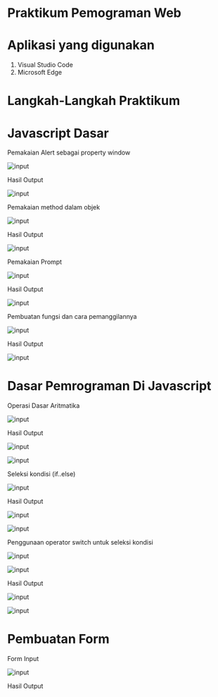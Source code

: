 # Praktikum Pemograman Web

# Aplikasi yang digunakan
1. Visual Studio Code
2. Microsoft Edge

# Langkah-Langkah Praktikum

# Javascript Dasar

Pemakaian Alert sebagai property window





![input](https://github.com/ikmalriyan21/Lab5Web/blob/6258584d0f9888a78717b3f100409425d5c4d897/gambar/codingan%20alert%20property%20window.png)

Hasil Output





![input](https://github.com/ikmalriyan21/Lab5Web/blob/ab8844cf56d44899eff1fd34a2f887951e68b27f/gambar/output%20alert%20property%20window.png)

Pemakaian method dalam objek





![input](https://github.com/ikmalriyan21/Lab5Web/blob/b0273987fbfa9da4ba9634da3a85d8290802e545/gambar/codingan%20method%20dalam%20objek.png)

Hasil Output





![input](https://github.com/ikmalriyan21/Lab5Web/blob/f65c2286b309acd1ff1c0c829912f82dd33d782f/gambar/output%20method%20dalam%20objek.png)

Pemakaian Prompt





![input](https://github.com/ikmalriyan21/Lab5Web/blob/385b40b9b8db13dd6477e0d3f2578590c5813753/gambar/codingan%20pemakaian%20prompt.png)

Hasil Output





![input](https://github.com/ikmalriyan21/Lab5Web/blob/67e8b43674926adf46853c82cffb7ca47d8c10f0/gambar/output%20pemakaian%20prompt.png)

Pembuatan fungsi dan cara pemanggilannya





![input](https://github.com/ikmalriyan21/Lab5Web/blob/3e0114a325402e29f9444ac8af2cd58fd21c4c74/gambar/codingan%20%20fungsi%20dan%20cara%20pemanggilannya.png)

Hasil Output





![input](https://github.com/ikmalriyan21/Lab5Web/blob/82622f5b8731a348489741224f1847d87034613a/gambar/output%20fungsi%20dan%20cara%20pemanggilannya.png)

# Dasar Pemrograman Di Javascript

Operasi Dasar Aritmatika





![input](https://github.com/ikmalriyan21/Lab5Web/blob/417de49db51a97e17cc553626cd57fdcef134007/gambar/codingan%20operasi%20dasar%20aritmatika.png)

Hasil Output





![input](https://github.com/ikmalriyan21/Lab5Web/blob/ef399a4ee4ffccf5df7911b9b395b8bc567aecb2/gambar/output%20operasi%20dasar%20aritmatika%201.png)





![input](https://github.com/ikmalriyan21/Lab5Web/blob/6ed0857ad3ed57155ec997be21d105f53818e9ca/gambar/output%20operasi%20dasar%20aritmatika%202.png)

Seleksi kondisi (if..else)





![input](https://github.com/ikmalriyan21/Lab5Web/blob/9d54c64189186ff66b6b8ea66eac1df94e3cb4d7/gambar/codingan%20seleksi%20kondisi%20(if.else).png)

Hasil Output





![input](https://github.com/ikmalriyan21/Lab5Web/blob/8c57f9165672ae922f70bbe46c8fc7ad6ddae46f/gambar/output%20seleksi%20kondisi%20(if.else)%201.png)





![input](https://github.com/ikmalriyan21/Lab5Web/blob/f6d37abec87b93f9b2089039938f80f10429fda6/gambar/output%20seleksi%20kondisi%20(if.else)%202.png)

Penggunaan operator switch untuk seleksi kondisi





![input](https://github.com/ikmalriyan21/Lab5Web/blob/2ce1a206e771876df8f64b1478df1dafedd1a8ef/gambar/codingan%20operator%20switch%201.png)





![input](https://github.com/ikmalriyan21/Lab5Web/blob/7d19d6443c8d8c874b084922134cbfb4de8a793d/gambar/codingan%20operator%20switch%202.png)

Hasil Output





![input](https://github.com/ikmalriyan21/Lab5Web/blob/e4571ec30eb237bbf93b5c3503e394cb48466f24/gambar/output%20operator%20switch%201.png)





![input](https://github.com/ikmalriyan21/Lab5Web/blob/d38444534f0d57a82d8ce1dc77aa0c8385501342/gambar/output%20operator%20switch%202.png)

# Pembuatan Form

Form Input





![input](https://github.com/ikmalriyan21/Lab5Web/blob/343279a52e8f3cdc3a93535723b751539d584f1e/gambar/codingan%20form%20input.png)

Hasil Output
























